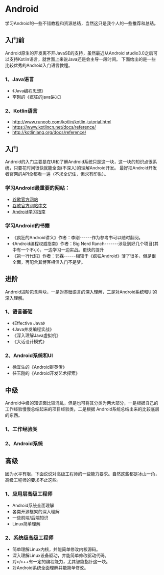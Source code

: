 # Android
学习Android的一些不错教程和资源总结，当然这只是我个人的一些推荐和总结。

## 入门前
Android原生的开发离不开JavaSE的支持，虽然最近从Android studio3.0之后可以支持Kotlin语言，就世面上来说Java还是会主导一段时间。
下面给出的是一些比较优秀的Android入门语言教程。
### 1、Java语言
* 《Java编程思想》
* 李刚的《疯狂的java讲义》
### 2、Kotlin语言
* http://www.runoob.com/kotlin/kotlin-tutorial.html
* https://www.kotlincn.net/docs/reference/
* http://kotlinlang.org/docs/reference/


## 入门
Android的入门主要是在UI和了解Android系统只是这一块，这一块的知识点很系统，只要花时间很快就能全面(不深入)的理解Android开发。
最好把Android开发者官网的API全都看一遍（不求全记住，但求有印象）。

### 学习Android最重要的网站：
* [谷歌官方网站](https://developer.android.com)
* [谷歌官方网站中文](https://developer.android.google.cn/)
* [Android学习指南](https://developer.android.google.cn/guide?hl=zh-cn)
### 学习Android的书籍
* 《疯狂的Android讲义》作者：李刚------作为参考书可以随时翻阅。
* 《Android编程权威指南》作者：Big  Nerd Ranch-------涉及到好几个项目(其中有一个不小)，一边学习一边实战。更快的提升
* 《第一行代码》作者：郭霖------相较于《疯狂Android》薄了很多，但是很全面，再配合其博客相信入门不是梦。
## 进阶
Android进阶包含两块，一是对基础语言的深入理解，二是对Android系统和UI的深入理解。
### 1、语言基础
* 《Effective Java》
* 《Java并发编程实战》
* 《深入理解Java虚拟机》
* 《大话设计模式》
### 2、Android系统和UI
* 徐宜生的《Android群英传》
* 任玉刚的《Android开发艺术探索》
## 中级
Android中级的知识面比较混乱，但是也可将其分类为两大部分，一是根据自己的工作经验慢慢总结起来的项目经验类，二是根据
Android系统总结出来的比较底层的东西。
### 1、工作经验类
### 2、Android系统
## 高级
因为水平有限，下面说说对高级工程师的一些能力要求。自然这些都是冰山一角，高级工程师的要求不止这些。
### 1、应用层高级工程师
* Android系统全面理解
* 各类开源框架的深入理解
* 一些前端/后端知识
* Linux简单理解
### 2、系统级高级工程师
* 简单理解Linux内核，并能简单修改内核源码。
* 深入理解Linux设备驱动，并能简单修改驱动代码。
* 对c/c++有一定的编程能力，尤其智能指针这一块。
* 对Android系统全面理解并能简单修改。

